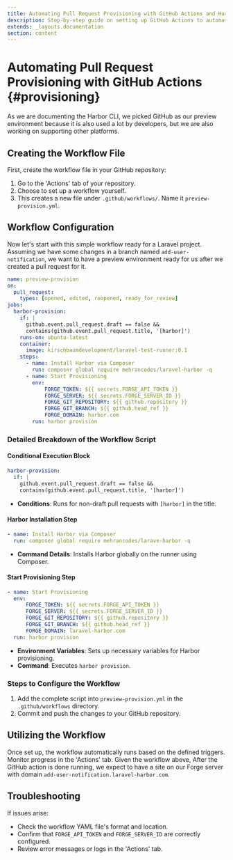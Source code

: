 ```yaml
---
title: Automating Pull Request Provisioning with GitHub Actions and Harbor
description: Step-by-step guide on setting up GitHub Actions to automate pull request provisioning with Harbor, streamlining deployment and testing processes.
extends: _layouts.documentation
section: content
---
```

# Automating Pull Request Provisioning with GitHub Actions {#provisioning}

As we are documenting the Harbor CLI, we picked GitHub as our preview environment because it is also used a lot by developers, but we are also working on supporting other platforms.   

## Creating the Workflow File

First, create the workflow file in your GitHub repository:

1. Go to the 'Actions' tab of your repository.
2. Choose to set up a workflow yourself.
3. This creates a new file under `.github/workflows/`. Name it `preview-provision.yml`.

## Workflow Configuration
Now let's start with this simple workflow ready for a Laravel project.
Assuming we have some changes in a branch named `add-user-notification`, we want to have a preview environment ready for us after we created a pull request for it. 

```yaml
name: preview-provision
on:
  pull_request:
    types: [opened, edited, reopened, ready_for_review]
jobs:
  harbor-provision:
    if: |
      github.event.pull_request.draft == false &&
      contains(github.event.pull_request.title, '[harbor]')
    runs-on: ubuntu-latest
    container:
      image: kirschbaumdevelopment/laravel-test-runner:8.1
    steps:
      - name: Install Harbor via Composer
        run: composer global require mehrancodes/laravel-harbor -q
      - name: Start Provisioning
        env:
            FORGE_TOKEN: ${{ secrets.FORGE_API_TOKEN }}
            FORGE_SERVER: ${{ secrets.FORGE_SERVER_ID }}
            FORGE_GIT_REPOSITORY: ${{ github.repository }}
            FORGE_GIT_BRANCH: ${{ github.head_ref }}
            FORGE_DOMAIN: harbor.com
        run: harbor provision
```

### Detailed Breakdown of the Workflow Script

#### Conditional Execution Block

```yaml
harbor-provision:
  if: |
    github.event.pull_request.draft == false &&
    contains(github.event.pull_request.title, '[harbor]')
```

- **Conditions**: Runs for non-draft pull requests with `[harbor]` in the title.

#### Harbor Installation Step

```yaml
- name: Install Harbor via Composer
  run: composer global require mehrancodes/larave-harbor -q
```

- **Command Details**: Installs Harbor globally on the runner using Composer.

#### Start Provisioning Step

```yaml
- name: Start Provisioning
  env:
      FORGE_TOKEN: ${{ secrets.FORGE_API_TOKEN }}
      FORGE_SERVER: ${{ secrets.FORGE_SERVER_ID }}
      FORGE_GIT_REPOSITORY: ${{ github.repository }}
      FORGE_GIT_BRANCH: ${{ github.head_ref }}
      FORGE_DOMAIN: laravel-harbor.com
  run: harbor provision
```

- **Environment Variables**: Sets up necessary variables for Harbor provisioning.
- **Command**: Executes `harbor provision`.


### Steps to Configure the Workflow

1. Add the complete script into `preview-provision.yml` in the `.github/workflows` directory.
2. Commit and push the changes to your GitHub repository.

## Utilizing the Workflow

Once set up, the workflow automatically runs based on the defined triggers. Monitor progress in the 'Actions' tab.
Given the workflow above, After the GitHub action is done running, we expect to have a site on our Forge server with domain `add-user-notification.laravel-harbor.com`. 

## Troubleshooting

If issues arise:

- Check the workflow YAML file's format and location.
- Confirm that `FORGE_API_TOKEN` and `FORGE_SERVER_ID` are correctly configured.
- Review error messages or logs in the 'Actions' tab.
